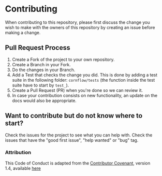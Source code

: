 # Contributing

When contributing to this repository, please first discuss the change you wish to make with the owners of this repository by creating an issue before making a change. 

## Pull Request Process

1. Create a Fork of the project to your own repository.
1. Create a Branch in your Fork.
1. Do the changes in your Branch.
1. Add a Test that checks the change you did. This is done by adding a test suite in the following folder: `cornflow/tests` (the function inside the test suite have to start by `test_`). 
1. Create a Pull Request (PR) when you're done so we can review it.
1. In case your contribution consists on new functionality, an update on the docs would also be appropriate.

## Want to contribute but do not know where to start?

Check the issues for the project to see what you can help with. Check the issues that have the "good first issue", "help wanted" or "bug" tag.

### Attribution

This Code of Conduct is adapted from the [Contributor Covenant](https://www.contributor-covenant.org/), version 1.4,
available [here](https://www.contributor-covenant.org/version/1/4/code-of-conduct/)
